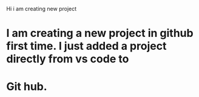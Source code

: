 Hi i am creating new project

# I am creating a new project in github first time. I just added a project directly from vs code to 
# Git hub.